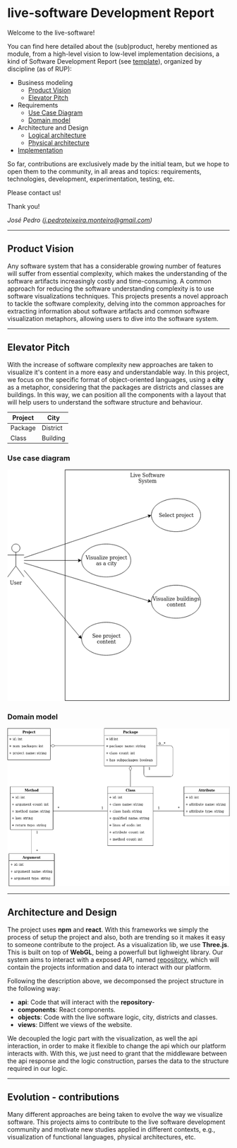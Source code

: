 # live-software Development Report

Welcome to the live-software!

You can find here detailed about the (sub)product, hereby mentioned as module, from a high-level vision to low-level implementation decisions, a kind of Software Development Report (see [template](https://github.com/softeng-feup/open-cx/blob/master/docs/templates/Development-Report.md)), organized by discipline (as of RUP): 

* Business modeling 
  * [Product Vision](#Product-Vision)
  * [Elevator Pitch](#Elevator-Pitch)
* Requirements
  * [Use Case Diagram](#Use-case-diagram)
  * [Domain model](#Domain-model)
* Architecture and Design
  * [Logical architecture](#Logical-architecture)
  * [Physical architecture](#Physical-architecture)
* [Implementation](#Implementation)

So far, contributions are exclusively made by the initial team, but we hope to open them to the community, in all areas and topics: requirements, technologies, development, experimentation, testing, etc.

Please contact us! 

Thank you!

*José Pedro (j.pedroteixeira.monteiro@gmail.com)*

---

## Product Vision

Any software system that has a considerable growing number of features will suffer from essential complexity, which makes the understanding of the software artifacts increasingly costly and time-consuming. A common approach for reducing the software understanding complexity is to use software visualizations techniques. This projects presents a novel approach to tackle the software complexity, delving into the common approaches for extracting information about software artifacts and common software visualization metaphors, allowing users to dive into the software system.

---
## Elevator Pitch

With the increase of software complexity new approaches are taken to visualize it's content in a more easy and understandable way. In this project, we focus on the specific format of object-oriented languages, using a **city** as a metaphor, considering that the packages are districts and classes are buildings. In this way, we can position all the components with a layout that will help users to understand the software structure and behaviour.

| Project | City     |
|---------|----------|
| Package | District |
| Class   | Building |

### Use case diagram 

![Use case diagram](./use_case_diagram.png) 

### Domain model

![Use case diagram](./domain_diagram.png)

---

## Architecture and Design

The project uses **npm** and **react**. With this frameworks we simply the process of setup the project and also, both are trending so it makes it easy to someone contribute to the project. As a visualization lib, we use **Three.js**. This is built on top of **WebGL**, being a powerfull but lighweight library. Our system aims to interact with a exposed API, named [repository](https://github.com/dominguesgm/live-software-repository), which will contain the projects information and data to interact with our platform.

Following the description above, we decomponsed the project structure in the following way:

* **api**: Code that will interact with the **repository**-
* **components**: React components.
* **objects**: Code with the live software logic, city, districts and classes.
* **views**: Diffent we views of the website.

We decoupled the logic part with the visualization, as well the api interaction, in order to make it flexible to change the api which our platform interacts with. With this, we just need to grant that the middleware between the api response and the logic construction, parses the data to the structure required in our logic.

---

## Evolution - contributions

Many different approaches are being taken to evolve the way we visualize software. This projects aims to contribute to the live software development community and motivate new studies applied in different contexts, e.g., visualization of functional languages, physical architectures, etc.
